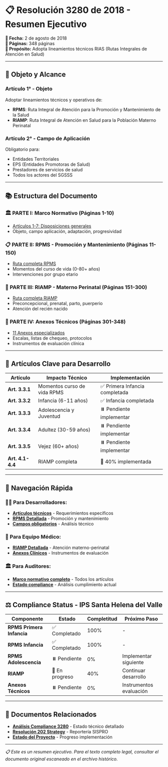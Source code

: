 # 📋 Resolución 3280 de 2018 - Resumen Ejecutivo

**📅 Fecha:** 2 de agosto de 2018  
**📄 Páginas:** 348 páginas  
**🎯 Propósito:** Adopta lineamientos técnicos RIAS (Rutas Integrales de Atención en Salud)

---

## 🎯 **Objeto y Alcance**

### **Artículo 1° - Objeto**
Adoptar lineamientos técnicos y operativos de:
- **RPMS**: Ruta Integral de Atención para la Promoción y Mantenimiento de la Salud
- **RIAMP**: Ruta Integral de Atención en Salud para la Población Materno Perinatal

### **Artículo 2° - Campo de Aplicación**
Obligatorio para:
- Entidades Territoriales
- EPS (Entidades Promotoras de Salud)
- Prestadores de servicios de salud
- Todos los actores del SGSSS

---

## 📚 **Estructura del Documento**

### **🏛️ PARTE I: Marco Normativo (Páginas 1-10)**
- [Artículos 1-7: Disposiciones generales](./resolucion-3280-articles.md)
- Objeto, campo aplicación, adaptación, progresividad

### **📋 PARTE II: RPMS - Promoción y Mantenimiento (Páginas 11-150)**
- [Ruta completa RPMS](./resolucion-3280-rpms.md)
- Momentos del curso de vida (0-80+ años)
- Intervenciones por grupo etario

### **🤱 PARTE III: RIAMP - Materno Perinatal (Páginas 151-300)**
- [Ruta completa RIAMP](./resolucion-3280-riamp.md)
- Preconcepcional, prenatal, parto, puerperio
- Atención del recién nacido

### **📎 PARTE IV: Anexos Técnicos (Páginas 301-348)**
- [11 Anexos especializados](./resolucion-3280-annexes/)
- Escalas, listas de chequeo, protocolos
- Instrumentos de evaluación clínica

---

## 🎯 **Artículos Clave para Desarrollo**

| Artículo | Impacto Técnico | Implementación |
|----------|-----------------|----------------|
| **Art. 3.3.1** | Momentos curso de vida RPMS | ✅ Primera Infancia completada |
| **Art. 3.3.2** | Infancia (6-11 años) | ✅ Infancia completada |
| **Art. 3.3.3** | Adolescencia y Juventud | ⏸️ Pendiente implementar |
| **Art. 3.3.4** | Adultez (30-59 años) | ⏸️ Pendiente implementar |
| **Art. 3.3.5** | Vejez (60+ años) | ⏸️ Pendiente implementar |
| **Art. 4.1-4.4** | RIAMP completa | 🔄 40% implementada |

---

## 🚀 **Navegación Rápida**

### **👨‍💻 Para Desarrolladores:**
- **[Artículos técnicos](./resolucion-3280-articles.md)** - Requerimientos específicos
- **[RPMS Detallada](./resolucion-3280-rpms.md)** - Promoción y mantenimiento
- **[Campos obligatorios](../03-architecture/compliance-analysis-3280.md)** - Análisis técnico

### **🏥 Para Equipo Médico:**
- **[RIAMP Detallada](./resolucion-3280-riamp.md)** - Atención materno-perinatal
- **[Anexos Clínicos](./resolucion-3280-annexes/)** - Instrumentos de evaluación

### **🏛️ Para Auditores:**
- **[Marco normativo completo](./resolucion-3280-articles.md)** - Todos los artículos
- **[Estado compliance](../compliance-analysis-3280.md)** - Análisis cumplimiento actual

---

## ⚖️ **Compliance Status - IPS Santa Helena del Valle**

| Componente | Estado | Completitud | Próximo Paso |
|------------|--------|-------------|--------------|
| **RPMS Primera Infancia** | ✅ Completado | 100% | - |
| **RPMS Infancia** | ✅ Completado | 100% | - |
| **RPMS Adolescencia** | ⏸️ Pendiente | 0% | Implementar siguiente |
| **RIAMP** | 🔄 En progreso | 40% | Continuar desarrollo |
| **Anexos Técnicos** | ⏸️ Pendiente | 0% | Instrumentos evaluación |

---

## 📖 **Documentos Relacionados**

- **[Análisis Compliance 3280](./compliance-analysis-3280.md)** - Estado técnico detallado
- **[Resolución 202 Strategy](./resolucion-202-strategy.md)** - Reportería SISPRO
- **[Estado del Proyecto](../../PROJECT-STATUS.md)** - Progreso implementación

---

*📋 Este es un resumen ejecutivo. Para el texto completo legal, consultar el documento original escaneado en el archivo histórico.*